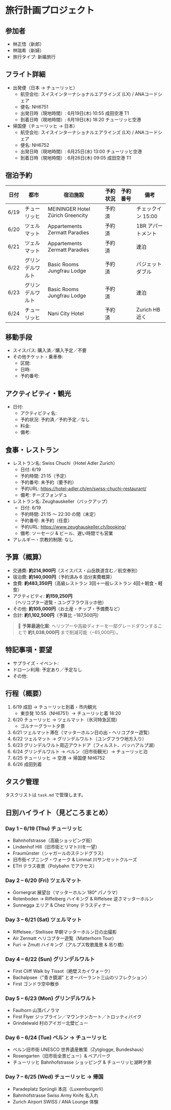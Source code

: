 # 旅行計画プロジェクト

## 参加者
- 林正悟（新郎）
- 林瑞希（新婦）
- 旅行タイプ: 新婚旅行

## フライト詳細
- 出発便（日本 → チューリッヒ）
  - 航空会社: スイスインターナショナルエアラインズ (LX) / ANAコードシェア
  - 便名: NH6751
  - 出発日時（現地時間）: 6月19日(木) 10:55 成田空港 T1
  - 到着日時（現地時間）: 6月19日(木) 18:20 チューリッヒ空港
- 帰国便（チューリッヒ → 日本）
  - 航空会社: スイスインターナショナルエアラインズ (LX) / ANAコードシェア
  - 便名: NH6752
  - 出発日時（現地時間）: 6月25日(水) 13:00 チューリッヒ空港
  - 到着日時（現地時間）: 6月26日(木) 09:05 成田空港 T1

## 宿泊予約
| 日付 | 都市 | 宿泊施設 | 予約状況 | 予約番号 | 備考 |
|------|------|----------|----------|----------|------|
| 6/19 | チューリッヒ | MEININGER Hotel Zürich Greencity | 予約済 |  | チェックイン 15:00 |
| 6/20 | ツェルマット | Appartements Zermatt Paradies | 予約済 |  | 1BR アパートメント |
| 6/21 | ツェルマット | Appartements Zermatt Paradies | 予約済 |  | 連泊 |
| 6/22 | グリンデルワルト | Basic Rooms Jungfrau Lodge | 予約済 |  | バジェットダブル |
| 6/23 | グリンデルワルト | Basic Rooms Jungfrau Lodge | 予約済 |  | 連泊 |
| 6/24 | チューリッヒ | Nani City Hotel | 予約済 |  | Zurich HB 近く |

## 移動手段
- スイスパス: 購入済／購入予定／不要
- その他チケット・乗車券:
  - 区間: 
  - 日時: 
  - 予約番号: 

## アクティビティ・観光
- 日付: 
  - アクティビティ名: 
  - 予約状況: 予約済／予約予定／なし
  - 料金: 
  - 備考: 

## 食事・レストラン
- レストラン名: Swiss Chuchi（Hotel Adler Zurich）
  - 日付: 6/19
  - 予約時間: 21:15（予定）
  - 予約番号: 未予約（要予約）
  - 予約URL: https://hotel-adler.ch/en/swiss-chuchi-restaurant/
  - 備考: チーズフォンデュ
- レストラン名: Zeughauskeller（バックアップ）
  - 日付: 6/19
  - 予約時間: 21:15 〜 22:30 の間（未定）
  - 予約番号: 未予約（任意）
  - 予約URL: https://www.zeughauskeller.ch/booking/
  - 備考: ソーセージ & ビール、遅い時間でも営業
- アレルギー・宗教的制限: なし

## 予算（概算）
- 交通費: **約214,900円**（スイスパス・山岳鉄道含む／航空券別）
- 宿泊費: **約140,000円**（予約済み 6 泊分実費概算）
- 食費: **約483,350円**（高級レストラン 3回＋一般レストラン 4回＋朝食・軽食）
- アクティビティ: **約159,250円**（ヘリコプター遊覧・ユングフラウヨッホ他）
- その他: **約105,000円**（お土産・チップ・予備費など）
- 合計: **約1,102,500円**（予算比 −187,500円）

> 🔖 **予算最適化案**: ヘリツアーや高級ディナーを一部グレードダウンすることで **約1,038,000円** まで削減可能（−65,000円）。

## 特記事項・要望
- サプライズ・イベント: 
- ドローン利用: 予定あり／予定なし
- その他: 

## 行程（概要）
1. 6/19 成田 → チューリッヒ到着・市内観光  
   - 東京発 10:55（NH6751）→ チューリッヒ着 18:20
2. 6/20 チューリッヒ → ツェルマット（氷河特急区間）  
   - ゴルナーグラート夕景
3. 6/21 ツェルマット滞在（マッターホルン日の出・ヘリコプター遊覧）
4. 6/22 ツェルマット → グリンデルワルト（ユングフラウ地方入り）
5. 6/23 グリンデルワルト周辺アウトドア（フィルスト、バッハアルプ湖）
6. 6/24 グリンデルワルト → ベルン（旧市街観光）→ チューリッヒ泊  
7. 6/25 チューリッヒ → 空港 → 帰国便 NH6752  
8. 6/26 成田到着

## タスク管理
タスクリストは `task.md` で管理します。

## 日別ハイライト（見どころまとめ）

### Day 1 – 6/19 (Thu) チューリッヒ
- Bahnhofstrasse（高級ショッピング街）
- Lindenhof Hill（旧市街とリマト川を一望）
- Fraumünster（シャガールのステンドグラス）
- 旧市街イブニング・ウォーク & Limmat 川サンセットクルーズ
- ETH テラス夜景（Polybahn でアクセス）

### Day 2 – 6/20 (Fri) ツェルマット
- Gornergrat 展望台（マッターホルン 180° パノラマ）
- Rotenboden → Riffelberg ハイキング & Riffelsee 逆さマッターホルン
- Sunnegga エリア & Chez Vrony テラスディナー

### Day 3 – 6/21 (Sat) ツェルマット
- Riffelsee／Stellisee 早朝マッターホルン日の出撮影
- Air Zermatt ヘリコプター遊覧（Matterhorn Tour）
- Furi → Zmutt ハイキング（アルプス牧歌風景 & 吊り橋）

### Day 4 – 6/22 (Sun) グリンデルワルト
- First Cliff Walk by Tissot（絶壁スカイウォーク）
- Bachalpsee（"青き鏡湖" とオーバーラント三山のリフレクション）
- First ゴンドラ空中散歩

### Day 5 – 6/23 (Mon) グリンデルワルト
- Faulhorn 山頂パノラマ
- First Flyer ジップライン／マウンテンカート／トロッティバイク
- Grindelwald 村のアイガー北壁ビュー

### Day 6 – 6/24 (Tue) ベルン → チューリッヒ
- ベルン旧市街 UNESCO 世界遺産散策（Zytglogge, Bundeshaus）
- Rosengarten（旧市街全景ビュー）& ベアパーク
- チューリッヒ Bahnhofstrasse ショッピング & チューリッヒ湖畔夕景

### Day 7 – 6/25 (Wed) チューリッヒ → 帰国
- Paradeplatz Sprüngli 本店（Luxemburgerli）
- Bahnhofstrasse Swiss Army Knife 名入れ
- Zurich Airport SWISS / ANA Lounge 体験